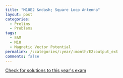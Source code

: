 ```yaml
---
title: "M10E2 &ndash; Square Loop Antenna"
layout: post
categories:
  - Prelims
  - Problems
tags:
  - E&M
  - M10
  - Magnetic Vector Potential
permalink: /:categories/:year/:month/E2:output_ext
comments: false
---
```

<object data="2010M2E.pdf" type="application/pdf" width="100%" height="500"></object>
<div class="message"><a href='https://princetonprelim.com/prelim/25/'>Check for solutions to this year's exam</a></div>